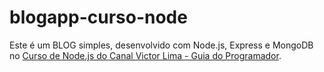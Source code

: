 # blogapp-curso-node
Este é um BLOG simples, desenvolvido com Node.js, Express e MongoDB no [Curso de Node.js do Canal Victor Lima - Guia do Programador](https://www.youtube.com/watch?v=LLqq6FemMNQ&list=PLJ_KhUnlXUPtbtLwaxxUxHqvcNQndmI4B).
